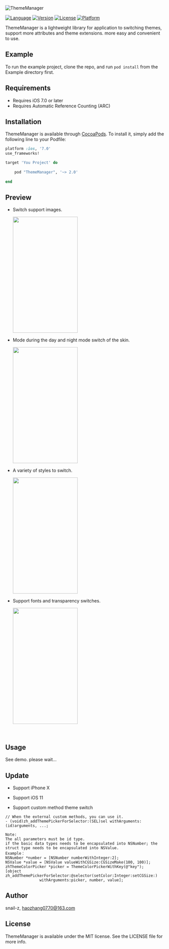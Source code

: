   <img src="http://oqebi7u13.bkt.clouddn.com/ThemeManager.png" alt="ThemeManager" title="ThemeManager">

[![Language](https://img.shields.io/badge/Language-%20Objective--C%20-orange.svg)](https://travis-ci.org/snail-z/ThemeManager)
[![Version](https://img.shields.io/badge/pod-v2.0.0-brightgreen.svg)](http://cocoapods.org/pods/ThemeManager)
[![License](https://img.shields.io/badge/license-MIT-blue.svg)](http://cocoapods.org/pods/ThemeManager)
[![Platform](https://img.shields.io/badge/platform-%20iOS7.0+%20-lightgrey.svg)](http://cocoapods.org/pods/ThemeManager)

ThemeManager is a lightweight  library for application to switching themes, support more attributes and theme extensions. more easy and convenient to use.



## Example

To run the example project, clone the repo, and run `pod install` from the Example directory first.

## Requirements

- Requires iOS 7.0 or later
- Requires Automatic Reference Counting (ARC)

## Installation

ThemeManager is available through [CocoaPods](http://cocoapods.org). To install
it, simply add the following line to your Podfile:

```ruby
platform :ios, '7.0'
use_frameworks!

target 'You Project' do
    
	pod "ThemeManager", '~> 2.0'
    
end
```

## Preview 

- Switch support images.

  <img src="http://oqebi7u13.bkt.clouddn.com/preview1.gif" width="204px" height="365px">


- Mode during the day and night mode switch of the skin.

  <img src="http://oqebi7u13.bkt.clouddn.com/preview2.gif" width="204px" height="365px">



- A variety of styles to switch.

  <img src="http://oqebi7u13.bkt.clouddn.com/preview3.gif" width="204px" height="365px">

- Support fonts and transparency switches.

  <img src="http://oqebi7u13.bkt.clouddn.com/preview4.gif" width="204px" height="365px">

  ​
## Usage

See demo. please wait...



## Update

- Support iPhone X

- Support iOS 11

- Support custom method theme switch

```objc
// When the external custom methods, you can use it.
- (void)zh_addThemePickerForSelector:(SEL)sel withArguments:(id)arguments, ...;

Note:
The all parameters must be id type. 
if the basic data types needs to be encapsulated into NSNumber; the struct type needs to be encapsulated into NSValue. 
Example：
NSNumber *number = [NSNumber numberWithInteger:2];
NSValue *value = [NSValue valueWithCGSize:CGSizeMake(100, 100)];
zhThemeColorPicker *picker = ThemeColorPickerWithKey(@"key");
[object zh_addThemePickerForSelector:@selector(setColor:Integer:setCGSize:)
		       withArguments:picker, number, value];
```

## Author

snail-z, haozhang0770@163.com

## License

ThemeManager is available under the MIT license. See the LICENSE file for more info.


